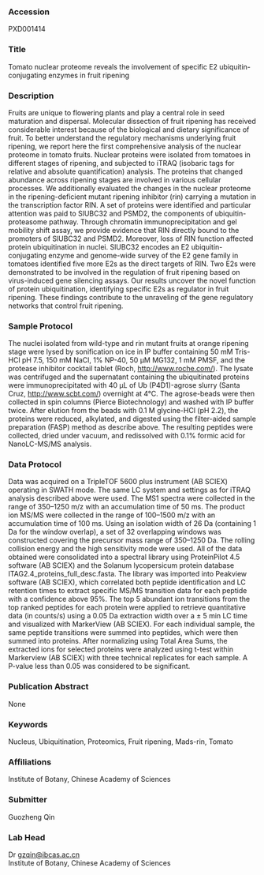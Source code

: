 ### Accession
PXD001414

### Title
Tomato nuclear proteome reveals the involvement of specific E2 ubiquitin-conjugating enzymes in fruit ripening

### Description
Fruits are unique to flowering plants and play a central role in seed maturation and dispersal. Molecular dissection of fruit ripening has received considerable interest because of the biological and dietary significance of fruit. To better understand the regulatory mechanisms underlying fruit ripening, we report here the first comprehensive analysis of the nuclear proteome in tomato fruits. Nuclear proteins were isolated from tomatoes in different stages of ripening, and subjected to iTRAQ (isobaric tags for relative and absolute quantification) analysis. The proteins that changed abundance across ripening stages are involved in various cellular processes. We additionally evaluated the changes in the nuclear proteome in the ripening-deficient mutant ripening inhibitor (rin) carrying a mutation in the transcription factor RIN. A set of proteins were identified and particular attention was paid to SlUBC32 and PSMD2, the components of ubiquitin-proteasome pathway. Through chromatin immunoprecipitation and gel mobility shift assay, we provide evidence that RIN directly bound to the promoters of SlUBC32 and PSMD2. Moreover, loss of RIN function affected protein ubiquitination in nuclei. SlUBC32 encodes an E2 ubiquitin-conjugating enzyme and genome-wide survey of the E2 gene family in tomatoes identified five more E2s as the direct targets of RIN. Two E2s were demonstrated to be involved in the regulation of fruit ripening based on virus-induced gene silencing assays. Our results uncover the novel function of protein ubiquitination, identifying specific E2s as regulator in fruit ripening. These findings contribute to the unraveling of the gene regulatory networks that control fruit ripening.

### Sample Protocol
The nuclei isolated from wild-type and rin mutant fruits at orange ripening stage were lysed by sonification on ice in IP buffer containing 50 mM Tris-HCl pH 7.5, 150 mM NaCl, 1% NP-40, 50 μM MG132, 1 mM PMSF, and the protease inhibitor cocktail tablet (Roch, http://www.roche.com/). The lysate was centrifuged and the supernatant containing the ubiquitinated proteins were immunoprecipitated with 40 μL of Ub (P4D1)-agrose slurry (Santa Cruz, http://www.scbt.com/) overnight at 4°C. The agrose-beads were then collected in spin columns (Pierce Biotechnology) and washed with IP buffer twice. After elution from the beads with 0.1 M glycine-HCl (pH 2.2), the proteins were reduced, alkylated, and digested using the filter-aided sample preparation (FASP) method as describe above. The resulting peptides were collected, dried under vacuum, and redissolved with 0.1% formic acid for NanoLC-MS/MS analysis.

### Data Protocol
Data was acquired on a TripleTOF 5600 plus instrument (AB SCIEX) operating in SWATH mode. The same LC system and settings as for iTRAQ analysis described above were used. The MS1 spectra were collected in the range of 350–1250 m/z with an accumulation time of 50 ms. The product ion MS/MS were collected in the range of 100–1500 m/z with an accumulation time of 100 ms. Using an isolation width of 26 Da (containing 1 Da for the window overlap), a set of 32 overlapping windows was constructed covering the precursor mass range of 350–1250 Da. The rolling collision energy and the high sensitivity mode were used. All of the data obtained were consolidated into a spectral library using ProteinPilot 4.5 software (AB SCIEX) and the Solanum lycopersicum protein database ITAG2.4_proteins_full_desc.fasta. The library was imported into Peakview software (AB SCIEX), which correlated both peptide identification and LC retention times to extract specific MS/MS transition data for each peptide with a confidence above 95%. The top 5 abundant ion transitions from the top ranked peptides for each protein were applied to retrieve quantitative data (in counts/s) using a 0.05 Da extraction width over a ± 5 min LC time and visualized with MarkerView (AB SCIEX). For each individual sample, the same peptide transitions were summed into peptides, which were then summed into proteins. After normalizing using Total Area Sums, the extracted ions for selected proteins were analyzed using t-test within Markerview (AB SCIEX) with three technical replicates for each sample. A P-value less than 0.05 was considered to be significant.

### Publication Abstract
None

### Keywords
Nucleus, Ubiquitination, Proteomics, Fruit ripening, Mads-rin, Tomato

### Affiliations
Institute of Botany, Chinese Academy of Sciences

### Submitter
Guozheng Qin

### Lab Head
Dr gzqin@ibcas.ac.cn  
Institute of Botany, Chinese Academy of Sciences


